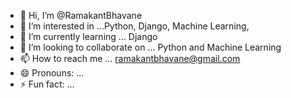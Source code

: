 - 👋 Hi, I’m @RamakantBhavane
- 👀 I’m interested in ...Python, Django, Machine Learning, 
- 🌱 I’m currently learning ... Django 
- 💞️ I’m looking to collaborate on ... Python and Machine Learning 
- 📫 How to reach me ... ramakantbhavane@gmail.com
- 😄 Pronouns: ...
- ⚡ Fun fact: ...

<!---
RamakantBhavane/RamakantBhavane is a ✨ special ✨ repository because its `README.md` (this file) appears on your GitHub profile.
You can click the Preview link to take a look at your changes.
--->

